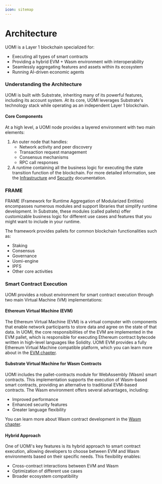 ```yaml
---
icon: sitemap
---
```


# Architecture

UOMI is a Layer 1 blockchain specialized for:

* Executing all types of smart contracts
* Providing a hybrid EVM + Wasm environment with interoperability
* Seamlessly aggregating features and assets within its ecosystem
* Running AI-driven economic agents

### Understanding the Architecture

UOMI is built with Substrate, inheriting many of its powerful features, including its account system. At its core, UOMI leverages Substrate's technology stack while operating as an independent Layer 1 blockchain.

#### Core Components

At a high level, a UOMI node provides a layered environment with two main elements:

1. An outer node that handles:
   * Network activity and peer discovery
   * Transaction request management
   * Consensus mechanisms
   * RPC call responses
2. A runtime containing all the business logic for executing the state transition function of the blockchain. For more detailed information, see the [Infrastructure](infrastructure/) and [Security](security/) documentation.

### FRAME

FRAME (Framework for Runtime Aggregation of Modularized Entities) encompasses numerous modules and support libraries that simplify runtime development. In Substrate, these modules (called pallets) offer customizable business logic for different use cases and features that you might want to include in your runtime.

The framework provides pallets for common blockchain functionalities such as:

* Staking
* Consensus
* Governance
* Uomi-engine
* IPFS
* Other core activities

### Smart Contract Execution

UOMI provides a robust environment for smart contract execution through two main Virtual Machine (VM) implementations:

#### Ethereum Virtual Machine (EVM)

The Ethereum Virtual Machine (EVM) is a virtual computer with components that enable network participants to store data and agree on the state of that data. In UOMI, the core responsibilities of the EVM are implemented in the EVM pallet, which is responsible for executing Ethereum contract bytecode written in high-level languages like Solidity. UOMI EVM provides a fully Ethereum Virtual Machine compatible platform, which you can learn more about in the [EVM chapter](../build/evm-smart-contracts/).

#### Substrate Virtual Machine for Wasm Contracts

UOMI includes the pallet-contracts module for WebAssembly (Wasm) smart contracts. This implementation supports the execution of Wasm-based smart contracts, providing an alternative to traditional EVM-based contracts. The Wasm environment offers several advantages, including:

* Improved performance
* Enhanced security features
* Greater language flexibility

You can learn more about Wasm contract development in the [Wasm chapter](../build/wasm-smart-contracts/).

#### Hybrid Approach

One of UOMI's key features is its hybrid approach to smart contract execution, allowing developers to choose between EVM and Wasm environments based on their specific needs. This flexibility enables:

* Cross-contract interactions between EVM and Wasm
* Optimization of different use cases
* Broader ecosystem compatibility
